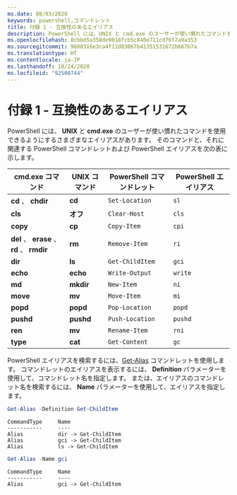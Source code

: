 ```yaml
---
ms.date: 08/03/2020
keywords: powershell,コマンドレット
title: 付録 1 - 互換性のあるエイリアス
description: PowerShell には、UNIX と cmd.exe のユーザーが使い慣れたコマンドを使用できるようにするさまざまなエイリアスがあります。
ms.openlocfilehash: 8cbbd5a358de9018fcb5c840e711cd76f7a9a353
ms.sourcegitcommit: 9080316e3ca4f11d83067b41351531672b667b7a
ms.translationtype: HT
ms.contentlocale: ja-JP
ms.lasthandoff: 10/24/2020
ms.locfileid: "92500744"
---
```

# <a name="appendix-1---compatibility-aliases"></a>付録 1 - 互換性のあるエイリアス

PowerShell には、 **UNIX** と **cmd.exe** のユーザーが使い慣れたコマンドを使用できるようにするさまざまなエイリアスがあります。
そのコマンドと、それに関連する PowerShell コマンドレットおよび PowerShell エイリアスを次の表に示します。

|            cmd.exe コマンド            | UNIX コマンド | PowerShell コマンドレット | PowerShell エイリアス |
| ------------------------------------- | ------------ | ----------------- | ---------------- |
| **cd** 、 **chdir**                     | **cd**       | `Set-Location`    | `sl`             |
| **cls**                               | **オフ**    | `Clear-Host`      | `cls`            |
| **copy**                              | **cp**       | `Copy-Item`       | `cpi`            |
| **del** 、 **erase** 、 **rd** 、 **rmdir** | **rm**       | `Remove-Item`     | `ri`             |
| **dir**                               | **ls**       | `Get-ChildItem`   | `gci`            |
| **echo**                              | **echo**     | `Write-Output`    | `write`          |
| **md**                                | **mkdir**    | `New-Item`        | `ni`             |
| **move**                              | **mv**       | `Move-Item`       | `mi`             |
| **popd**                              | **popd**     | `Pop-Location`    | `popd`           |
| **pushd**                             | **pushd**    | `Push-Location`   | `pushd`          |
| **ren**                               | **mv**       | `Rename-Item`     | `rni`            |
| **type**                              | **cat**      | `Get-Content`     | `gc`             |

PowerShell エイリアスを検索するには、[Get-Alias](xref:Microsoft.PowerShell.Utility.Get-Alias) コマンドレットを使用します。 コマンドレットのエイリアスを表示するには、 **Definition** パラメーターを使用して、コマンドレット名を指定します。
または、エイリアスのコマンドレット名を検索するには、 **Name** パラメーターを使用して、エイリアスを指定します。

```powershell
Get-Alias -Definition Get-ChildItem
```

```Output
CommandType     Name
-----------     ----
Alias           dir -> Get-ChildItem
Alias           gci -> Get-ChildItem
Alias           ls -> Get-ChildItem
```

```powershell
Get-Alias -Name gci
```

```Output
CommandType     Name
-----------     ----
Alias           gci -> Get-ChildItem
```
